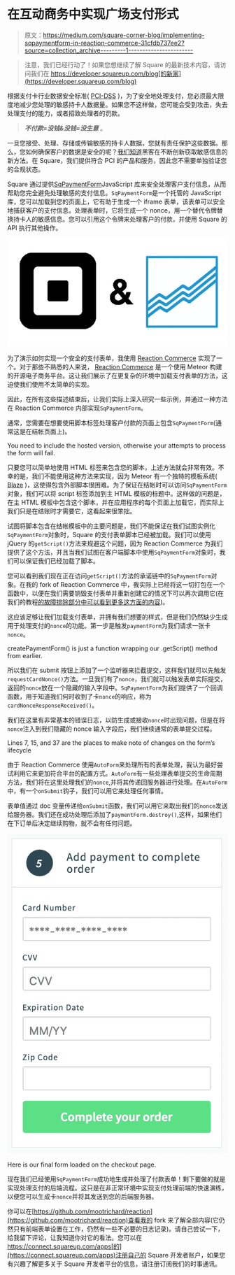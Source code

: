 # 在互动商务中实现广场支付形式

> 原文：<https://medium.com/square-corner-blog/implementing-sqpaymentform-in-reaction-commerce-31cfdb737ee2?source=collection_archive---------1----------------------->

> 注意，我们已经行动了！如果您想继续了解 Square 的最新技术内容，请访问我们在 https://developer.squareup.com/blog[的新家](https://developer.squareup.com/blog)

根据支付卡行业数据安全标准( [PCI-DSS](https://squareup.com/guides/pci-compliance) )，为了安全地处理支付，您必须最大限度地减少您处理的敏感持卡人数据量。如果您不这样做，您可能会受到攻击，失去处理支付的能力，或者招致处理者的罚款。

> ***不付款=没钱&没钱=没生意*** 。

一旦您接受、处理、存储或传输敏感的持卡人数据，您就有责任保护这些数据。那么，您如何确保客户的数据是安全的呢？[我们知道](https://hackernoon.com/im-harvesting-credit-card-numbers-and-passwords-from-your-site-here-s-how-9a8cb347c5b5)黑客在不断创新窃取敏感信息的新方法。在 Square，我们提供符合 PCI 的产品和服务，因此您不需要单独验证您的合规状态。

Square 通过提供[SqPaymentForm](https://docs.connect.squareup.com/payments/sqpaymentform/sqpaymentform-overview)JavaScript 库来安全处理客户支付信息，从而帮助您完全避免处理敏感的支付信息。`SqPaymentForm`是一个托管的 JavaScript 库，您可以加载到您的页面上，它有助于生成一个 iframe 表单，该表单可以安全地捕获客户的支付信息。处理表单时，它将生成一个 nonce，用一个替代令牌替换持卡人的敏感信息。您可以引用这个令牌来处理客户的付款，并使用 Square 的 API 执行其他操作。

![](img/1599c0c359b2e69658dbf16d6ee310f1.png)

为了演示如何实现一个安全的支付表单，我使用 [Reaction Commerce](https://reactioncommerce.com/) 实现了一个。对于那些不熟悉的人来说， [Reaction Commerce](https://reactioncommerce.com/) 是一个使用 Meteor 构建的开源电子商务平台。这让我们展示了在更复杂的环境中加载支付表单的方法，这迫使我们使用不太简单的实现。

因此，在所有这些描述结束后，让我们实际上深入研究一些示例，并通过一种方法在 Reaction Commerce 内部实现`SqPaymentForm`。

通常，您需要在想要使用脚本标签处理客户付款的页面上包含`SqPaymentForm`(通常这是在结帐页面上)。

You need to include the hosted version, otherwise your attempts to process the form will fail.

只要您可以简单地使用 HTML 标签来包含您的脚本，上述方法就会非常有效。不幸的是，我们不能使用这种方法来实现，因为 Meteor 有一个独特的模板系统( [Blaze](http://blazejs.org/) )，这使得包含外部脚本很困难。为了保证在结帐时可以访问`SqPaymentForm`对象，我们可以将 script 标签添加到主 HTML 模板的标题中。这样做的问题是，在主 HTML 模板中包含这个脚本，并在应用程序的每个页面上加载它，而实际上我们只是在结账时才需要它，这看起来很笨拙。

试图将脚本包含在结帐模板中的主要问题是，我们不能保证在我们试图实例化`SqPaymentForm`对象时，Square 的支付表单脚本已经被加载。我们可以使用 jQuery 的`getScript()`方法来规避这个问题，因为 Reaction Commerce 为我们提供了这个方法，并且当我们试图在客户端脚本中使用`SqPaymentForm`对象时，我们可以保证我们已经加载了脚本。

您可以看到我们现在正在访问`getScript()`方法的承诺链中的`SqPaymentForm`对象。在我的 fork of Reaction Commerce 中，我实际上已经将这一切打包在一个函数中，以便在我们需要销毁支付表单并重新创建它的情况下可以再次调用它(在我们的教程[的故障排除部分中可以看到更多这方面的内容](https://docs.connect.squareup.com/payments/sqpaymentform/sqpaymentform-setup#troubleshooting))。

这应该足够让我们加载支付表单，并拥有我们想要的样式，但是我们仍然缺少生成用于处理支付的`nonce`的功能。第一步是触发`paymentForm`为我们请求一张卡`nonce`。

createPaymentForm() is just a function wrapping our .getScript() method from earlier.

所以我们在 submit 按钮上添加了一个监听器来拦截提交，这样我们就可以先触发`requestCardNonce()`方法。一旦我们有了`nonce`，我们就可以触发表单实际提交，返回的`nonce`放在一个隐藏的输入字段中。`SqPaymentForm`为我们提供了一个回调函数，用于知道我们何时收到了卡`nonce`的响应，称为`cardNonceResponseReceived()`。

我们在这里有非常基本的错误日志，以防生成或接收`nonce`时出现问题，但是在将`nonce`注入到我们隐藏的 nonce 输入字段后，我们继续通常的表单提交过程。

Lines 7, 15, and 37 are the places to make note of changes on the form’s lifecycle

由于 Reaction Commerce 使用`AutoForm`来处理所有的表单处理，我认为最好尝试利用它来更加符合平台的配置方式。`AutoForm`有一些处理表单提交的生命周期方法，我们将在这里处理我们的`nonce`,并将其传递回服务器进行处理。在`AutoForm`中，有一个`onSubmit`钩子，我们可以用它来处理任何事情。

表单值通过 doc 变量传递给`onSubmit`函数，我们可以用它来取出我们的`nonce`发送给服务器。我们还在成功处理后添加了`paymentForm.destroy()`,这样，如果他们在下订单后决定继续购物，就不会有任何问题。

![](img/0bad21b8cb8a7689875361214440f6db.png)

Here is our final form loaded on the checkout page.

现在我们已经使用`SqPaymentForm`成功地生成并处理了付款表单！剩下要做的就是实现处理支付的后端流程。这只是在非正常环境中实现支付处理前端的快速演练，以便您可以生成卡`nonce`并将其发送到您的后端服务器。

你可以在[https://github.com/mootrichard/reaction](https://github.com/mootrichard/reaction)查看我的 fork 来了解全部内容(它仍然只有前端表单设置在工作，仍然有一些不必要的日志记录)。请自己尝试一下，给我留下评论，让我知道你对它的看法。您可以在 https://connect.squareup.com/apps[的](https://connect.squareup.com/apps)注册自己的 Square 开发者账户，如果您有兴趣了解更多关于 Square 开发者平台的信息，请注册订阅我们的时事通讯。